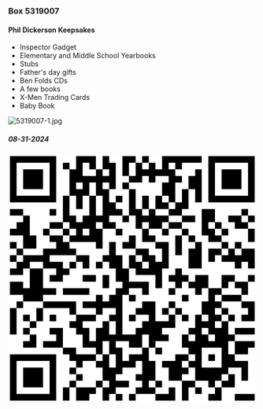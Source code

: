 ### Box 5319007
#### Phil Dickerson Keepsakes
- Inspector Gadget
- Elementary and Middle School Yearbooks
- Stubs
- Father's day gifts
- Ben Folds CDs
- A few books
- X-Men Trading Cards
- Baby Book

![5319007-1.jpg](Photos/5319007-1.JPG)
##### 08-31-2024

![5319007.svg](Labels/5319007.svg)
